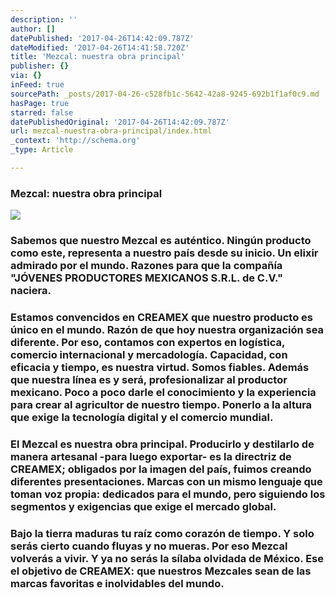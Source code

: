 ```yaml
---
description: ''
author: []
datePublished: '2017-04-26T14:42:09.787Z'
dateModified: '2017-04-26T14:41:58.720Z'
title: 'Mezcal: nuestra obra principal'
publisher: {}
via: {}
inFeed: true
sourcePath: _posts/2017-04-26-c528fb1c-5642-42a8-9245-692b1f1af0c9.md
hasPage: true
starred: false
datePublishedOriginal: '2017-04-26T14:42:09.787Z'
url: mezcal-nuestra-obra-principal/index.html
_context: 'http://schema.org'
_type: Article

---
```

### Mezcal: nuestra obra principal
![](https://the-grid-user-content.s3-us-west-2.amazonaws.com/6100583a-0704-4905-8f69-c4cc525b0f24.jpg)

### **Sabemos** que nuestro Mezcal es auténtico. Ningún producto como este, representa a nuestro país desde su inicio. Un elixir admirado por el mundo. Razones para que la compañía "JÓVENES PRODUCTORES MEXICANOS S.R.L. de C.V." naciera.

### **Estamos** convencidos en CREAMEX que nuestro producto es único en el mundo. Razón de que hoy nuestra organización sea diferente. Por eso, contamos con expertos en logística, comercio internacional y mercadología. Capacidad, con eficacia y tiempo, es nuestra virtud. Somos fiables. Además que nuestra línea es y será, profesionalizar al productor mexicano. Poco a poco darle el conocimiento y la experiencia para crear al agricultor de nuestro tiempo. Ponerlo a la altura que exige la tecnología digital y el comercio mundial.

### **El** Mezcal es nuestra obra principal. Producirlo y destilarlo de manera artesanal -para luego exportar- es la directriz de CREAMEX; obligados por la imagen del país, fuimos creando diferentes presentaciones. Marcas con un mismo lenguaje que toman voz propia: dedicados para el mundo, pero siguiendo los segmentos y exigencias que exige el mercado global.

### **Bajo** la tierra maduras tu raíz como corazón de tiempo. Y solo serás cierto cuando fluyas y no mueras. Por eso Mezcal volverás a vivir. Y ya no serás la sílaba olvidada de México. Ese el objetivo de CREAMEX: que nuestros Mezcales sean de las marcas favoritas e inolvidables del mundo.